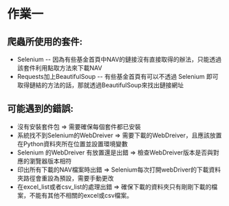 # 作業一

## 爬蟲所使用的套件:
* Selenium -- 因為有些基金首頁中NAV的鏈接沒有直接取得的辦法，只能透過該套件利用點取方法來下載NAV
* Requests加上BeautifulSoup -- 有些基金首頁有可以不透過 Selenium 即可取得鏈結的方法的話，那就透過BeautifulSoup來找出鏈接網址

## 可能遇到的錯誤:
* 沒有安裝套件包 => 需要確保每個套件都已安裝
* 系統找不到Selenium的WebDreiver => 需要下載的WebDreiver，且應該放置在Python資料夾所在位置並設置環境變數
* Selenium 的WebDreiver 有放置還是出錯 => 檢查WebDreiver版本是否與對應的瀏覽器版本相符
* 印出所有下載的NAV檔案時出錯 => Selenium每次打開webDriver的下載資料夾路徑會重設為預設，需要手動更改
* 在excel_list或者csv_list的處理出錯 => 確保下載的資料夾只有剛剛下載的檔案，不能有其他不相關的excel或csv檔案。



